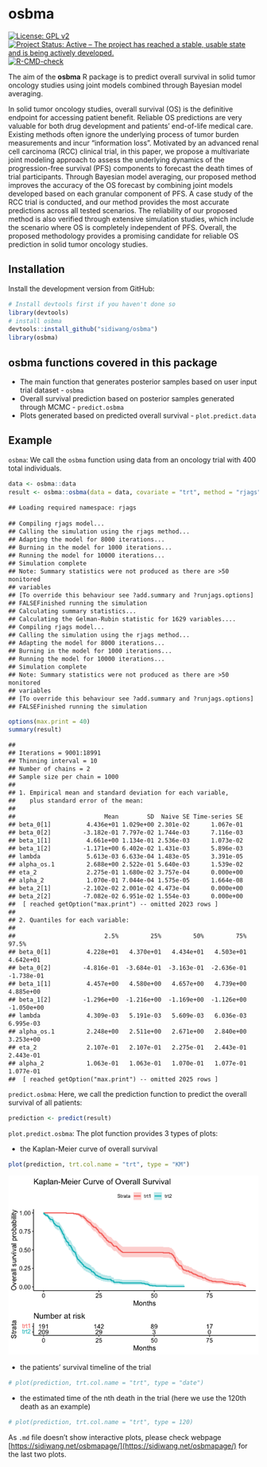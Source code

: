 
# osbma

<!-- badges: start -->

[![License: GPL
v2](https://img.shields.io/badge/License-GPL_v2-blue.svg)](https://www.gnu.org/licenses/old-licenses/gpl-2.0.en.html)
[![Project Status: Active – The project has reached a stable, usable
state and is being actively
developed.](https://www.repostatus.org/badges/latest/active.svg)](https://www.repostatus.org/)
[![R-CMD-check](https://github.com/sidiwang/osbma/actions/workflows/R-CMD-check.yaml/badge.svg)](https://github.com/sidiwang/osbma/actions/workflows/R-CMD-check.yaml)
<!-- badges: end -->

The aim of the **osbma** R package is to predict overall survival in
solid tumor oncology studies using joint models combined through
Bayesian model averaging.

In solid tumor oncology studies, overall survival (OS) is the definitive
endpoint for accessing patient benefit. Reliable OS predictions are very
valuable for both drug development and patients’ end-of-life medical
care. Existing methods often ignore the underlying process of tumor
burden measurements and incur “information loss”. Motivated by an
advanced renal cell carcinoma (RCC) clinical trial, in this paper, we
propose a multivariate joint modeling approach to assess the underlying
dynamics of the progression-free survival (PFS) components to forecast
the death times of trial participants. Through Bayesian model averaging,
our proposed method improves the accuracy of the OS forecast by
combining joint models developed based on each granular component of
PFS. A case study of the RCC trial is conducted, and our method provides
the most accurate predictions across all tested scenarios. The
reliability of our proposed method is also verified through extensive
simulation studies, which include the scenario where OS is completely
independent of PFS. Overall, the proposed methodology provides a
promising candidate for reliable OS prediction in solid tumor oncology
studies.

## Installation

Install the development version from GitHub:

``` r
# Install devtools first if you haven't done so
library(devtools)
# install osbma
devtools::install_github("sidiwang/osbma")
library(osbma)
```

## **osbma** functions covered in this package

- The main function that generates posterior samples based on user input
  trial dataset - `osbma`
- Overall survival prediction based on posterior samples generated
  through MCMC - `predict.osbma`
- Plots generated based on predicted overall survival -
  `plot.predict.data`

## Example

`osbma`: We call the `osbma` function using data from an oncology trial
with 400 total individuals.

``` r
data <- osbma::data
result <- osbma::osbma(data = data, covariate = "trt", method = "rjags")
```

    ## Loading required namespace: rjags

    ## Compiling rjags model...
    ## Calling the simulation using the rjags method...
    ## Adapting the model for 8000 iterations...
    ## Burning in the model for 1000 iterations...
    ## Running the model for 10000 iterations...
    ## Simulation complete
    ## Note: Summary statistics were not produced as there are >50 monitored
    ## variables
    ## [To override this behaviour see ?add.summary and ?runjags.options]
    ## FALSEFinished running the simulation
    ## Calculating summary statistics...
    ## Calculating the Gelman-Rubin statistic for 1629 variables....
    ## Compiling rjags model...
    ## Calling the simulation using the rjags method...
    ## Adapting the model for 8000 iterations...
    ## Burning in the model for 1000 iterations...
    ## Running the model for 10000 iterations...
    ## Simulation complete
    ## Note: Summary statistics were not produced as there are >50 monitored
    ## variables
    ## [To override this behaviour see ?add.summary and ?runjags.options]
    ## FALSEFinished running the simulation

``` r
options(max.print = 40)
summary(result)
```

    ## 
    ## Iterations = 9001:18991
    ## Thinning interval = 10 
    ## Number of chains = 2 
    ## Sample size per chain = 1000 
    ## 
    ## 1. Empirical mean and standard deviation for each variable,
    ##    plus standard error of the mean:
    ## 
    ##                         Mean        SD  Naive SE Time-series SE
    ## beta_0[1]          4.436e+01 1.029e+00 2.301e-02      1.067e-01
    ## beta_0[2]         -3.182e-01 7.797e-02 1.744e-03      7.116e-03
    ## beta_1[1]          4.661e+00 1.134e-01 2.536e-03      1.073e-02
    ## beta_1[2]         -1.171e+00 6.402e-02 1.431e-03      5.896e-03
    ## lambda             5.613e-03 6.633e-04 1.483e-05      3.391e-05
    ## alpha_os.1         2.688e+00 2.522e-01 5.640e-03      1.539e-02
    ## eta_2              2.275e-01 1.680e-02 3.757e-04      0.000e+00
    ## alpha_2            1.070e-01 7.044e-04 1.575e-05      1.664e-08
    ## beta_2[1]         -2.102e-02 2.001e-02 4.473e-04      0.000e+00
    ## beta_2[2]         -7.082e-02 6.951e-02 1.554e-03      0.000e+00
    ##  [ reached getOption("max.print") -- omitted 2023 rows ]
    ## 
    ## 2. Quantiles for each variable:
    ## 
    ##                         2.5%         25%         50%         75%       97.5%
    ## beta_0[1]          4.228e+01   4.370e+01   4.434e+01   4.503e+01   4.642e+01
    ## beta_0[2]         -4.816e-01  -3.684e-01  -3.163e-01  -2.636e-01  -1.738e-01
    ## beta_1[1]          4.457e+00   4.580e+00   4.657e+00   4.739e+00   4.885e+00
    ## beta_1[2]         -1.296e+00  -1.216e+00  -1.169e+00  -1.126e+00  -1.050e+00
    ## lambda             4.309e-03   5.191e-03   5.609e-03   6.036e-03   6.995e-03
    ## alpha_os.1         2.248e+00   2.511e+00   2.671e+00   2.840e+00   3.253e+00
    ## eta_2              2.107e-01   2.107e-01   2.275e-01   2.443e-01   2.443e-01
    ## alpha_2            1.063e-01   1.063e-01   1.070e-01   1.077e-01   1.077e-01
    ##  [ reached getOption("max.print") -- omitted 2025 rows ]

`predict.osbma`: Here, we call the prediction function to predict the
overall survival of all patients:

``` r
prediction <- predict(result)
```

`plot.predict.osbma`: The plot function provides 3 types of plots: 
- the Kaplan-Meier curve of overall survival

``` r
plot(prediction, trt.col.name = "trt", type = "KM")
```

![](README_files/figure-gfm/unnamed-chunk-4-1.png)<!-- --> 

- the
patients’ survival timeline of the trial

``` r
# plot(prediction, trt.col.name = "trt", type = "date")
```

- the estimated time of the nth death in the trial (here we use the
  120th death as an example)

``` r
# plot(prediction, trt.col.name = "trt", type = 120)
```

As `.md` file doesn’t show interactive plots, please check webpage 
[https://sidiwang.net/osbmapage/](https://sidiwang.net/osbmapage/) 
for the last two plots.

